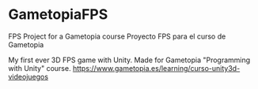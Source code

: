 # GametopiaFPS
FPS Project for a Gametopia course
Proyecto FPS para el curso de Gametopia

My first ever 3D FPS game with Unity.
Made for Gametopia "Programming with Unity" course. https://www.gametopia.es/learning/curso-unity3d-videojuegos
